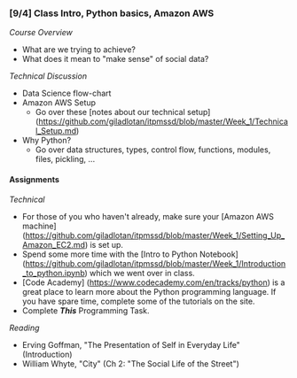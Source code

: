 ### [9/4] Class Intro, Python basics, Amazon AWS

_Course Overview_
- What are we trying to achieve?
- What does it mean to "make sense" of social data?

_Technical Discussion_
- Data Science flow-chart
- Amazon AWS Setup
    - Go over these [notes about our technical setup] (https://github.com/giladlotan/itpmssd/blob/master/Week_1/Technical_Setup.md)
- Why Python?
    - Go over data structures, types, control flow, functions, modules, files, pickling, ...

#### Assignments

_Technical_
- For those of you who haven't already, make sure your [Amazon AWS machine] (https://github.com/giladlotan/itpmssd/blob/master/Week_1/Setting_Up_Amazon_EC2.md) is set up.
- Spend some more time with the [Intro to Python Notebook] (https://github.com/giladlotan/itpmssd/blob/master/Week_1/Introduction_to_python.ipynb) which we went over in class. 
- [Code Academy] (https://www.codecademy.com/en/tracks/python) is a great place to learn more about the Python programming language. If you have spare time, complete some of the tutorials on the site.
- Complete ***This*** Programming Task. 

_Reading_
- Erving Goffman, "The Presentation of Self in Everyday Life" (Introduction)
- William Whyte, "City" (Ch 2: "The Social Life of the Street")

